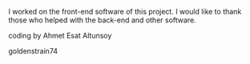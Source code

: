 I worked on the front-end software of this project. I would like to thank those who helped with the back-end and other software.

coding by Ahmet Esat Altunsoy

goldenstrain74
